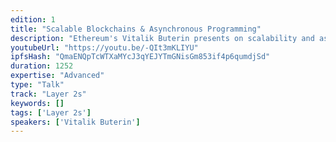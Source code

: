```yaml
---
edition: 1
title: "Scalable Blockchains & Asynchronous Programming"
description: "Ethereum's Vitalik Buterin presents on scalability and asynchronous programming."
youtubeUrl: "https://youtu.be/-QIt3mKLIYU"
ipfsHash: "QmaENQpTcWTXaMYcJ3qYEJYTmGNisGm853if4p6qumdjSd"
duration: 1252
expertise: "Advanced"
type: "Talk"
track: "Layer 2s"
keywords: []
tags: ['Layer 2s']
speakers: ['Vitalik Buterin']
---
```

